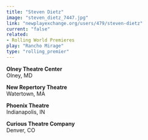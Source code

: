 ```yaml
---
title: "Steven Dietz"
image: "steven_dietz_7447.jpg"
link: "newplayexchange.org/users/479/steven-dietz"
current: "false"
related:
- Rolling World Premieres
play: "Rancho Mirage"
type: "rolling_premier"
---
```


**Olney Theatre Center**\
Olney, MD

**New Repertory Theatre**\
Watertown, MA

**Phoenix Theatre**\
Indianapolis, IN

**Curious Theatre Company**\
Denver, CO
